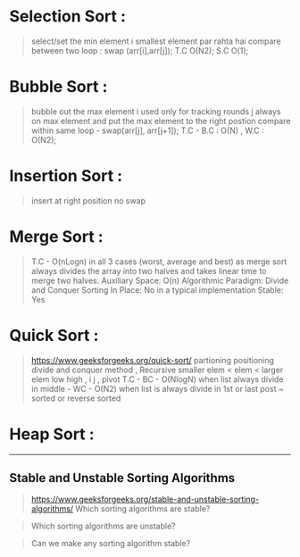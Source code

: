# Selection Sort :
> select/set the min element
> i smallest element par rahta hai
> compare between two loop : swap (arr[i],arr[j]);
> T.C O(N2); S.C O(1);

# Bubble Sort :
> bubble out the max element
> i used only for tracking rounds
> j always on max element and put the max element to the right postion
> compare within same loop - swap(arr[j], arr[j+1]);
> T.C - B.C : O(N) , W.C : O(N2);

# Insertion Sort :
> insert at right position
> no swap

# Merge Sort :
> T.C - O(nLogn) in all 3 cases (worst, average and best) as merge sort always divides the array into two halves and takes linear time to merge two halves.
> Auxiliary Space: O(n)
> Algorithmic Paradigm: Divide and Conquer
> Sorting In Place: No in a typical implementation
> Stable: Yes

# Quick Sort :
> https://www.geeksforgeeks.org/quick-sort/
> partioning positioning
> divide and conquer method , Recursive
> smaller elem < elem < larger elem
> low high , i j , pivot
> T.C - BC - O(NlogN) when list always divide in middle
      - WC - O(N2) when list is always divide in 1st or last post ~ sorted or reverse sorted


# Heap Sort :

---

## Stable and Unstable Sorting Algorithms
> https://www.geeksforgeeks.org/stable-and-unstable-sorting-algorithms/
> Which sorting algorithms are stable?

> Which sorting algorithms are unstable?

> Can we make any sorting algorithm stable?
